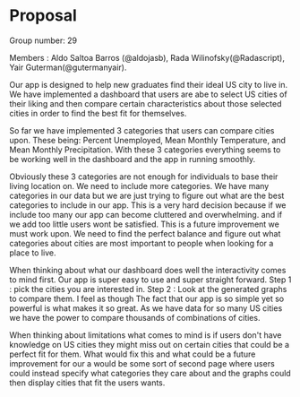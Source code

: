 # Proposal

Group number: 29

Members : Aldo Saltoa Barros (\@aldojasb), Rada Wilinofsky(\@Radascript), Yair Guterman(\@gutermanyair).

Our app is designed to help new graduates find their ideal US city to live in. We have implemented a dashboard that users are abe to select US cities of their liking and then compare certain characteristics about those selected cities in order to find the best fit for themselves.

So far we have implemented 3 categories that users can compare cities upon. These being: Percent Unemployed, Mean Monthly Temperature, and Mean Monthly Precipitation. With these 3 categories everything seems to be working well in the dashboard and the app in running smoothly.

Obviously these 3 categories are not enough for individuals to base their living location on. We need to include more categories. We have many categories in our data but we are just trying to figure out what are the best categories to include in our app. This is a very hard decision because if we include too many our app can become cluttered and overwhelming. and if we add too little users wont be satisfied. This is a future improvement we must work upon. We need to find the perfect balance and figure out what categories about cities are most important to people when looking for a place to live.

When thinking about what our dashboard does well the interactivity comes to mind first. Our app is super easy to use and super straight forward. Step 1 : pick the cities you are interested in. Step 2 : Look at the generated graphs to compare them. I feel as though The fact that our app is so simple yet so powerful is what makes it so great. As we have data for so many US cities we have the power to compare thousands of combinations of cities.

When thinking about limitations what comes to mind is if users don't have knowledge on US cities they might miss out on certain cities that could be a perfect fit for them. What would fix this and what could be a future improvement for our a would be some sort of second page where users could instead specify what categories they care about and the graphs could then display cities that fit the users wants.